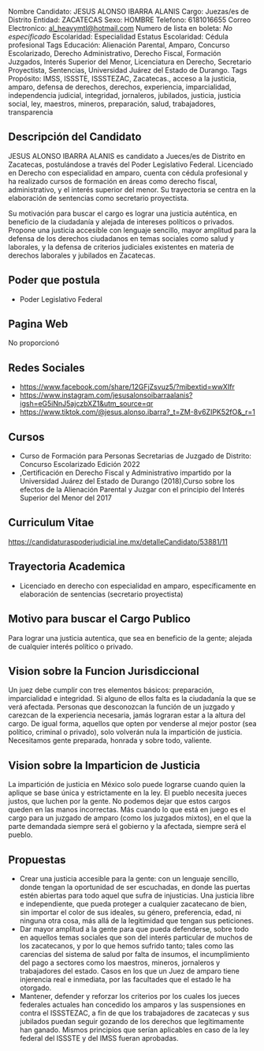 Nombre Candidato: JESUS ALONSO IBARRA ALANIS
Cargo: Juezas/es de Distrito
Entidad: ZACATECAS
Sexo: HOMBRE
Telefono: 6181016655
Correo Electronico: al_heavymtl@hotmail.com
Numero de lista en boleta: *No especificado*
Escolaridad: Especialidad
Estatus Escolaridad: Cédula profesional
Tags Educación: Alienación Parental, Amparo, Concurso Escolarizado, Derecho Administrativo, Derecho Fiscal, Formación Juzgados, Interés Superior del Menor, Licenciatura en Derecho, Secretario Proyectista, Sentencias, Universidad Juárez del Estado de Durango.
Tags Propósito: IMSS, ISSSTE, ISSSTEZAC, Zacatecas., acceso a la justicia, amparo, defensa de derechos, derechos, experiencia, imparcialidad, independencia judicial, integridad, jornaleros, jubilados, justicia, justicia social, ley, maestros, mineros, preparación, salud, trabajadores, transparencia


## Descripción del Candidato 

JESUS ALONSO IBARRA ALANIS es candidato a Jueces/es de Distrito en Zacatecas, postulándose a través del Poder Legislativo Federal. Licenciado en Derecho con especialidad en amparo, cuenta con cédula profesional y ha realizado cursos de formación en áreas como derecho fiscal, administrativo, y el interés superior del menor. Su trayectoria se centra en la elaboración de sentencias como secretario proyectista.

Su motivación para buscar el cargo es lograr una justicia auténtica, en beneficio de la ciudadanía y alejada de intereses políticos o privados. Propone una justicia accesible con lenguaje sencillo, mayor amplitud para la defensa de los derechos ciudadanos en temas sociales como salud y laborales, y la defensa de criterios judiciales existentes en materia de derechos laborales y jubilados en Zacatecas.


## Poder que postula

- Poder Legislativo Federal


## Pagina Web

No proporcionó


## Redes Sociales

- https://www.facebook.com/share/12GFjZsvuz5/?mibextid=wwXIfr
- https://www.instagram.com/jesusalonsoibarraalanis?igsh=eG5iNnJ5ajczbXZ1&utm_source=qr
- https://www.tiktok.com/@jesus.alonso.ibarra?_t=ZM-8v6ZIPK52fO&_r=1


## Cursos

- Curso de Formación para Personas Secretarias de Juzgado de Distrito: Concurso Escolarizado Edición 2022
- ,Certificación en Derecho Fiscal y Administrativo impartido por la Universidad Juárez del Estado de Durango (2018),Curso sobre los efectos de la Alienación Parental y Juzgar con el principio del Interés Superior del Menor del 2017


## Curriculum Vitae

https://candidaturaspoderjudicial.ine.mx/detalleCandidato/53881/11


## Trayectoria Academica

- Licenciado en derecho con especialidad en amparo, específicamente en elaboración de sentencias (secretario proyectista)


## Motivo para buscar el Cargo Publico

Para lograr una justicia autentica, que sea en beneficio de la gente; alejada de cualquier interés político o privado.


## Vision sobre la Funcion Jurisdiccional

Un juez debe cumplir con tres elementos básicos: preparación, imparcialidad e integridad. Si alguno de ellos falta es la ciudadanía la que se verá afectada. Personas que desconozcan la función de un juzgado y carezcan de la experiencia necesaria, jamás lograran estar a la altura del cargo. De igual forma, aquellos que opten por venderse al mejor postor (sea político, criminal o privado), solo volverán nula la impartición de justicia. Necesitamos gente preparada, honrada y sobre todo, valiente.


## Vision sobre la Imparticion de Justicia

La impartición de justicia en México solo puede lograrse cuando quien la aplique se base única y estrictamente en la ley. El pueblo necesita jueces justos, que luchen por la gente. No podemos dejar que estos cargos queden en las manos incorrectas. Más cuando lo que está en juego es el cargo para un juzgado de amparo (como los juzgados mixtos), en el que la parte demandada siempre será el gobierno y la afectada, siempre será el pueblo.


## Propuestas

- Crear una justicia accesible para la gente: con un lenguaje sencillo, donde tengan la oportunidad de ser escuchadas, en donde las puertas estén abiertas para todo aquel que sufra de injusticias. Una justicia libre e independiente, que pueda proteger a cualquier zacatecano de bien, sin importar el color de sus ideales, su género, preferencia, edad, ni ninguna otra cosa, más allá de la legitimidad que tengan sus peticiones.
- Dar mayor amplitud a la gente para que pueda defenderse, sobre todo en aquellos temas sociales que son del interés particular de muchos de los zacatecanos, y por lo que hemos sufrido tanto; tales como las carencias del sistema de salud por falta de insumos, el incumplimiento del pago a sectores como los maestros, mineros, jornaleros y trabajadores del estado. Casos en los que un Juez de amparo tiene injerencia real e inmediata, por las facultades que el estado le ha otorgado.
- Mantener, defender y reforzar los criterios por los cuales los jueces federales actuales han concedido los amparos y las suspensiones en contra el ISSSTEZAC, a fin de que los trabajadores de zacatecas y sus jubilados puedan seguir gozando de los derechos que legítimamente han ganado. Mismos principios que serían aplicables en caso de la ley federal del ISSSTE y del IMSS fueran aprobadas.


